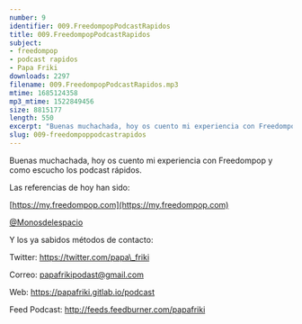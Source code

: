 ```yaml
---
number: 9
identifier: 009.FreedompopPodcastRapidos
title: 009.FreedompopPodcastRapidos
subject:
- freedompop
- podcast rapidos
- Papa Friki
downloads: 2297
filename: 009.FreedompopPodcastRapidos.mp3
mtime: 1685124358
mp3_mtime: 1522849456
size: 8815177
length: 550
excerpt: "Buenas muchachada, hoy os cuento mi experiencia con Freedompop y como escucho los podcast rápidos.\n\nLas referencias de hoy han sido:\n\n[https://my.freedompop.com](https://my.freedompop.com)  \n\n[@Monosdelespacio](https://twitter.com/monosdelespacio)\n\nY los ya sabidos métodos de contacto:\n\nTwitter: https://twitter.com/papa\\_friki\n\nCorreo: papafrikipodast@gmail.com\n\nWeb: https://papafriki.gitlab.io/podcast\n\nFeed Podcast: http://feeds.feedburner.com/papafriki"
slug: 009-freedompoppodcastrapidos
---
```

Buenas muchachada, hoy os cuento mi experiencia con Freedompop y como escucho los podcast rápidos.

Las referencias de hoy han sido:

[https://my.freedompop.com](https://my.freedompop.com)

[@Monosdelespacio](https://twitter.com/monosdelespacio)

Y los ya sabidos métodos de contacto:

Twitter: https://twitter.com/papa\_friki

Correo: papafrikipodast@gmail.com

Web: https://papafriki.gitlab.io/podcast

Feed Podcast: http://feeds.feedburner.com/papafriki